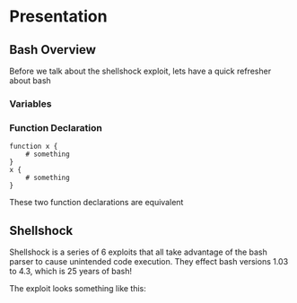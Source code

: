 # Presentation
## Bash Overview
Before we talk about the shellshock exploit, lets have a quick refresher about bash
### Variables
### Function Declaration
    function x {
	    # something
    }
    x {
	    # something
    }
These two function declarations are equivalent
## Shellshock
Shellshock is a series of 6 exploits that all take advantage of the bash parser to cause unintended code execution. They effect bash versions 1.03 to 4.3, which is 25 years of bash!

The exploit looks something like this: